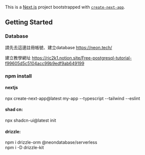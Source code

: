 This is a [Next.js](https://nextjs.org/) project bootstrapped with [`create-next-app`](https://github.com/vercel/next.js/tree/canary/packages/create-next-app).

## Getting Started

### Database
請先去這邊註冊帳號、建立database
https://neon.tech/

建立教學網址
https://ric2k1.notion.site/Free-postgresql-tutorial-f99605d5c5104acc99b9edf9ab649199

### npm install
#### nextjs 
npx create-next-app@latest my-app --typescript --tailwind --eslint

#### shad cn:
npx shadcn-ui@latest init

#### drizzle: <br>
npm i drizzle-orm @neondatabase/serverless <br>
npm i -D drizzle-kit
